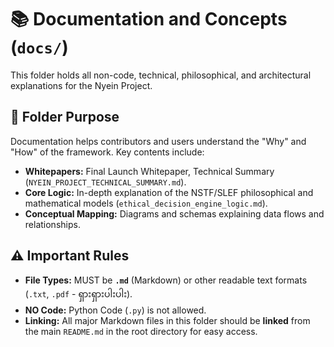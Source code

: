 # 📚 Documentation and Concepts (`docs/`)

This folder holds all non-code, technical, philosophical, and architectural explanations for the Nyein Project.

## 📝 Folder Purpose

Documentation helps contributors and users understand the "Why" and "How" of the framework. Key contents include:
* **Whitepapers:** Final Launch Whitepaper, Technical Summary (`NYEIN_PROJECT_TECHNICAL_SUMMARY.md`).
* **Core Logic:** In-depth explanation of the NSTF/SLEF philosophical and mathematical models (`ethical_decision_engine_logic.md`).
* **Conceptual Mapping:** Diagrams and schemas explaining data flows and relationships.

## ⚠️ Important Rules

* **File Types:** MUST be **`.md`** (Markdown) or other readable text formats (`.txt`, `.pdf` - ရှားရှားပါးပါး).
* **NO Code:** Python Code (`.py`) is not allowed.
* **Linking:** All major Markdown files in this folder should be **linked** from the main `README.md` in the root directory for easy access.
